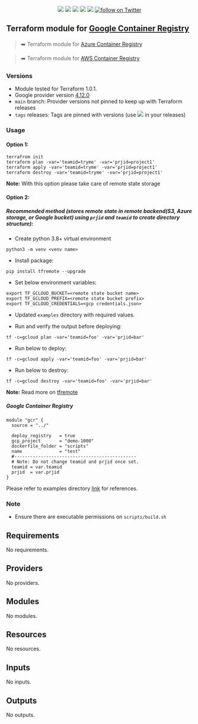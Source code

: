 <p align="center">
    <a href="https://github.com/tomarv2/terraform-google-container-registry/actions/workflows/pre-commit.yml" alt="Pre Commit">
        <img src="https://github.com/tomarv2/terraform-google-container-registry/actions/workflows/pre-commit.yml/badge.svg?branch=main" /></a>
    <a href="https://www.apache.org/licenses/LICENSE-2.0" alt="license">
        <img src="https://img.shields.io/github/license/tomarv2/terraform-google-container-registry" /></a>
    <a href="https://github.com/tomarv2/terraform-google-container-registry/tags" alt="GitHub tag">
        <img src="https://img.shields.io/github/v/tag/tomarv2/terraform-google-container-registry" /></a>
    <a href="https://github.com/tomarv2/terraform-google-container-registry/pulse" alt="Activity">
        <img src="https://img.shields.io/github/commit-activity/m/tomarv2/terraform-google-container-registry" /></a>
    <a href="https://stackoverflow.com/users/6679867/tomarv2" alt="Stack Exchange reputation">
        <img src="https://img.shields.io/stackexchange/stackoverflow/r/6679867" /></a>
    <a href="https://twitter.com/intent/follow?screen_name=varuntomar2019">
        <img src="https://img.shields.io/twitter/follow/varuntomar2019?style=social&logo=twitter"
            alt="follow on Twitter"></a>
</p>

## Terraform module for [Google Container Registry](https://registry.terraform.io/modules/tomarv2/container-registry/google/latest)

####

> :arrow_right:  Terraform module for [Azure Container Registry](https://registry.terraform.io/modules/tomarv2/container-registry/azure/latest)

> :arrow_right:  Terraform module for [AWS Container Registry](https://registry.terraform.io/modules/tomarv2/ecr/aws/latest)

### Versions

- Module tested for Terraform 1.0.1.
- Google provider version [4.12.0](https://registry.terraform.io/providers/hashicorp/google/latest)
- `main` branch: Provider versions not pinned to keep up with Terraform releases
- `tags` releases: Tags are pinned with versions (use <a href="https://github.com/tomarv2/terraform-google-container-registry/tags" alt="GitHub tag">
        <img src="https://img.shields.io/github/v/tag/tomarv2/terraform-google-container-registry" /></a> in your releases)

### Usage

#### Option 1:

```
terrafrom init
terraform plan -var='teamid=tryme' -var='prjid=project1'
terraform apply -var='teamid=tryme' -var='prjid=project1'
terraform destroy -var='teamid=tryme' -var='prjid=project1'
```
**Note:** With this option please take care of remote state storage

#### Option 2:

##### Recommended method (stores remote state in remote backend(S3,  Azure storage, or Google bucket) using `prjid` and `teamid` to create directory structure):

- Create python 3.8+ virtual environment
```
python3 -m venv <venv name>
```

- Install package:
```
pip install tfremote --upgrade
```

- Set below environment variables:
```
export TF_GCLOUD_BUCKET=<remote state bucket name>
export TF_GCLOUD_PREFIX=<remote state bucket prefix>
export TF_GCLOUD_CREDENTIALS=<gcp credentials.json>
```

- Updated `examples` directory with required values.

- Run and verify the output before deploying:
```
tf -c=gcloud plan -var='teamid=foo' -var='prjid=bar'
```

- Run below to deploy:
```
tf -c=gcloud apply -var='teamid=foo' -var='prjid=bar'
```

- Run below to destroy:
```
tf -c=gcloud destroy -var='teamid=foo' -var='prjid=bar'
```

**Note:** Read more on [tfremote](https://github.com/tomarv2/tfremote)
##### Google Container Registry
```
module "gcr" {
  source = "../"

  deploy_registry   = true
  gcp_project       = "demo-1000"
  dockerfile_folder = "scripts"
  name              = "test"
  #----------------------------------------------
  # Note: Do not change teamid and prjid once set.
  teamid = var.teamid
  prjid  = var.prjid
}
```

Please refer to examples directory [link](examples) for references.


### Note

- Ensure there are executable permissions on `scripts/build.sh`

<!-- BEGIN_TF_DOCS -->
## Requirements

No requirements.

## Providers

No providers.

## Modules

No modules.

## Resources

No resources.

## Inputs

No inputs.

## Outputs

No outputs.
<!-- END_TF_DOCS -->